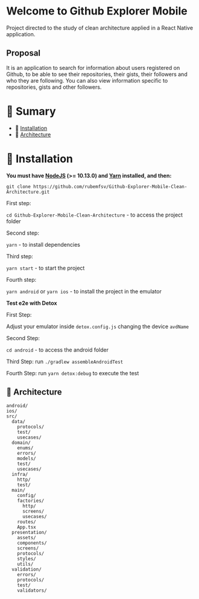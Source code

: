 # Welcome to Github Explorer Mobile

Project directed to the study of clean architecture applied in a React Native application.

## Proposal

It is an application to search for information about users registered on Github, to be able to see their repositories, their gists, their followers and who they are following. You can also view information specific to repositories, gists and other followers.

# :pushpin: Sumary

- :construction_worker: [Installation](#:construction_worker:-instalação)
- :open_file_folder: [Architecture](#:open_file_folder:-diretórios)

# :construction_worker: Installation

**You must have [NodeJS](https://nodejs.org/) (>= 10.13.0) and [Yarn](https://yarnpkg.com/) installed, and then:**

`git clone https://github.com/rubemfsv/Github-Explorer-Mobile-Clean-Architecture.git`

First step:

`cd Github-Explorer-Mobile-Clean-Architecture` - to access the project folder

Second step:

`yarn` - to install dependencies

Third step:

`yarn start` - to start the project

Fourth step:

`yarn android` or `yarn ios` - to install the project in the emulator

**Test e2e with Detox**

First Step:

Adjust your emulator inside `detox.config.js` changing the device `avdName`

Second Step:

`cd android` - to access the android folder

Third Step:
run `./gradlew assembleAndroidTest`

Fourth Step:
run `yarn detox:debug` to execute the test

## :open_file_folder: Architecture

```
android/
ios/
src/
  data/
    protocols/
    test/
    usecases/
  domain/
    enums/
    errors/
    models/
    test/
    usecases/
  infra/
    http/
    test/
  main/
    config/
    factories/
      http/
      screens/
      usecases/
    routes/
    App.tsx
  presentation/
    assets/
    components/
    screens/
    protocols/
    styles/
    utils/
  validation/
    errors/
    protocols/
    test/
    validators/
```
